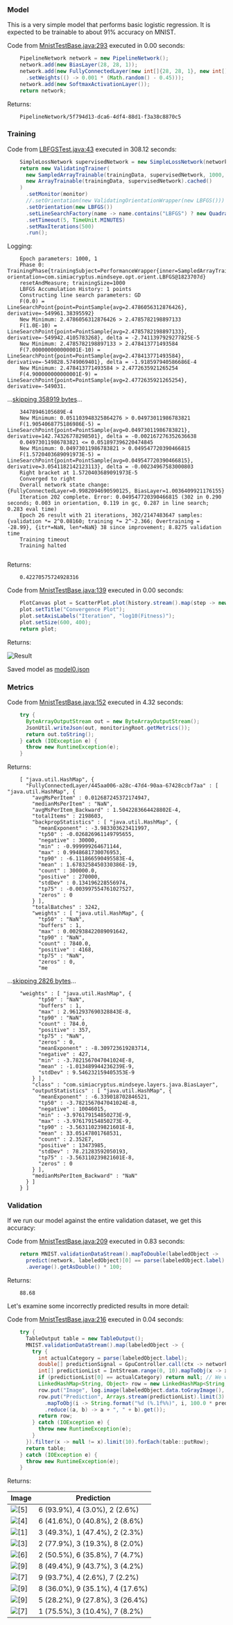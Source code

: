 ### Model
This is a very simple model that performs basic logistic regression. It is expected to be trainable to about 91% accuracy on MNIST.

Code from [MnistTestBase.java:293](../../../../../../../src/test/java/com/simiacryptus/mindseye/opt/MnistTestBase.java#L293) executed in 0.00 seconds: 
```java
    PipelineNetwork network = new PipelineNetwork();
    network.add(new BiasLayer(28, 28, 1));
    network.add(new FullyConnectedLayer(new int[]{28, 28, 1}, new int[]{10})
      .setWeights(() -> 0.001 * (Math.random() - 0.45)));
    network.add(new SoftmaxActivationLayer());
    return network;
```

Returns: 

```
    PipelineNetwork/5f794d13-dca6-4df4-88d1-f3a38c8870c5
```



### Training
Code from [LBFGSTest.java:43](../../../../../../../src/test/java/com/simiacryptus/mindseye/opt/orient/LBFGSTest.java#L43) executed in 308.12 seconds: 
```java
    SimpleLossNetwork supervisedNetwork = new SimpleLossNetwork(network, new EntropyLossLayer());
    return new ValidatingTrainer(
      new SampledArrayTrainable(trainingData, supervisedNetwork, 1000, 10000),
      new ArrayTrainable(trainingData, supervisedNetwork).cached()
    )
      .setMonitor(monitor)
      //.setOrientation(new ValidatingOrientationWrapper(new LBFGS()))
      .setOrientation(new LBFGS())
      .setLineSearchFactory(name -> name.contains("LBFGS") ? new QuadraticSearch().setCurrentRate(1.0) : new QuadraticSearch())
      .setTimeout(5, TimeUnit.MINUTES)
      .setMaxIterations(500)
      .run();
```
Logging: 
```
    Epoch parameters: 1000, 1
    Phase 0: TrainingPhase{trainingSubject=PerformanceWrapper{inner=SampledArrayTrainable{inner=ArrayTrainable{inner=com.simiacryptus.mindseye.eval.GpuTrainable@17063023}}}, orientation=com.simiacryptus.mindseye.opt.orient.LBFGS@1823707d}
    resetAndMeasure; trainingSize=1000
    LBFGS Accumulation History: 1 points
    Constructing line search parameters: GD
    F(0.0) = LineSearchPoint{point=PointSample{avg=2.4786056312876426}, derivative=-549961.38395592}
    New Minimum: 2.4786056312876426 > 2.4785782198897133
    F(1.0E-10) = LineSearchPoint{point=PointSample{avg=2.4785782198897133}, derivative=-549942.4105783268}, delta = -2.7411397929277825E-5
    New Minimum: 2.4785782198897133 > 2.478413771493584
    F(7.000000000000001E-10) = LineSearchPoint{point=PointSample{avg=2.478413771493584}, derivative=-549828.5749069401}, delta = -1.918597940586686E-4
    New Minimum: 2.478413771493584 > 2.4772635921265254
    F(4.900000000000001E-9) = LineSearchPoint{point=PointSample{avg=2.4772635921265254}, derivative=-549031.
```
...[skipping 358919 bytes](etc/161.txt)...
```
    34478946105689E-4
    New Minimum: 0.051103948325864276 > 0.04973011986783821
    F(1.9054068775186986E-5) = LineSearchPoint{point=PointSample{avg=0.04973011986783821}, derivative=142.74326778298501}, delta = -0.002167276352636638
    0.04973011986783821 <= 0.051897396220474845
    New Minimum: 0.04973011986783821 > 0.049547720390466815
    F(1.5720403689091973E-5) = LineSearchPoint{point=PointSample{avg=0.049547720390466815}, derivative=3.0541182142123113}, delta = -0.00234967583000803
    Right bracket at 1.5720403689091973E-5
    Converged to right
    Overall network state change: {FullyConnectedLayer=0.9982094690590125, BiasLayer=1.0036409921176155}
    Iteration 202 complete. Error: 0.049547720390466815 (302 in 0.290 seconds; 0.003 in orientation, 0.119 in gc, 0.287 in line search; 0.283 eval time)
    Epoch 26 result with 21 iterations, 302/2147483647 samples: {validation *= 2^0.08160; training *= 2^-2.366; Overtraining = -28.99}, {itr*=NaN, len*=NaN} 38 since improvement; 8.8275 validation time
    Training timeout
    Training halted
    
```

Returns: 

```
    0.42270575724928316
```



Code from [MnistTestBase.java:139](../../../../../../../src/test/java/com/simiacryptus/mindseye/opt/MnistTestBase.java#L139) executed in 0.00 seconds: 
```java
    PlotCanvas plot = ScatterPlot.plot(history.stream().map(step -> new double[]{step.iteration, Math.log10(step.point.getMean())}).toArray(i -> new double[i][]));
    plot.setTitle("Convergence Plot");
    plot.setAxisLabels("Iteration", "log10(Fitness)");
    plot.setSize(600, 400);
    return plot;
```

Returns: 

![Result](etc/test.730.png)



Saved model as [model0.json](etc/model0.json)

### Metrics
Code from [MnistTestBase.java:152](../../../../../../../src/test/java/com/simiacryptus/mindseye/opt/MnistTestBase.java#L152) executed in 4.32 seconds: 
```java
    try {
      ByteArrayOutputStream out = new ByteArrayOutputStream();
      JsonUtil.writeJson(out, monitoringRoot.getMetrics());
      return out.toString();
    } catch (IOException e) {
      throw new RuntimeException(e);
    }
```

Returns: 

```
    [ "java.util.HashMap", {
      "FullyConnectedLayer/445aa006-a28c-47d4-90aa-67428ccbf7aa" : [ "java.util.HashMap", {
        "avgMsPerItem" : 0.012687245372174947,
        "medianMsPerItem" : "NaN",
        "avgMsPerItem_Backward" : 1.5042283664428802E-4,
        "totalItems" : 2198603,
        "backpropStatistics" : [ "java.util.HashMap", {
          "meanExponent" : -3.983303623411997,
          "tp50" : -0.026826961149795655,
          "negative" : 30000,
          "min" : -0.999999264671144,
          "max" : 0.9948681730076953,
          "tp90" : -6.111866590495583E-4,
          "mean" : 1.6783258450330386E-19,
          "count" : 300000.0,
          "positive" : 270000,
          "stdDev" : 0.134196228556974,
          "tp75" : -0.003997554761027527,
          "zeros" : 0
        } ],
        "totalBatches" : 3242,
        "weights" : [ "java.util.HashMap", {
          "tp50" : "NaN",
          "buffers" : 1,
          "max" : 0.002938422089091642,
          "tp90" : "NaN",
          "count" : 7840.0,
          "positive" : 4168,
          "tp75" : "NaN",
          "zeros" : 0,
          "me
```
...[skipping 2826 bytes](etc/162.txt)...
```
    "weights" : [ "java.util.HashMap", {
          "tp50" : "NaN",
          "buffers" : 1,
          "max" : 2.9612937690328843E-8,
          "tp90" : "NaN",
          "count" : 784.0,
          "positive" : 357,
          "tp75" : "NaN",
          "zeros" : 0,
          "meanExponent" : -8.309723619283714,
          "negative" : 427,
          "min" : -3.7821567047041024E-8,
          "mean" : -1.013489944236239E-9,
          "stdDev" : 9.546232159405353E-9
        } ],
        "class" : "com.simiacryptus.mindseye.layers.java.BiasLayer",
        "outputStatistics" : [ "java.util.HashMap", {
          "meanExponent" : -6.339018702846521,
          "tp50" : -3.7821567047041024E-8,
          "negative" : 10046015,
          "min" : -3.976179154850273E-9,
          "max" : -3.976179154850273E-9,
          "tp90" : -3.563110239821601E-8,
          "mean" : 33.05147801768531,
          "count" : 2.352E7,
          "positive" : 13473985,
          "stdDev" : 78.21283592050193,
          "tp75" : -3.563110239821601E-8,
          "zeros" : 0
        } ],
        "medianMsPerItem_Backward" : "NaN"
      } ]
    } ]
```



### Validation
If we run our model against the entire validation dataset, we get this accuracy:

Code from [MnistTestBase.java:209](../../../../../../../src/test/java/com/simiacryptus/mindseye/opt/MnistTestBase.java#L209) executed in 0.83 seconds: 
```java
    return MNIST.validationDataStream().mapToDouble(labeledObject ->
      predict(network, labeledObject)[0] == parse(labeledObject.label) ? 1 : 0)
      .average().getAsDouble() * 100;
```

Returns: 

```
    88.68
```



Let's examine some incorrectly predicted results in more detail:

Code from [MnistTestBase.java:216](../../../../../../../src/test/java/com/simiacryptus/mindseye/opt/MnistTestBase.java#L216) executed in 0.04 seconds: 
```java
    try {
      TableOutput table = new TableOutput();
      MNIST.validationDataStream().map(labeledObject -> {
        try {
          int actualCategory = parse(labeledObject.label);
          double[] predictionSignal = GpuController.call(ctx -> network.eval(ctx, labeledObject.data).getData().get(0).getData());
          int[] predictionList = IntStream.range(0, 10).mapToObj(x -> x).sorted(Comparator.comparing(i -> -predictionSignal[i])).mapToInt(x -> x).toArray();
          if (predictionList[0] == actualCategory) return null; // We will only examine mispredicted rows
          LinkedHashMap<String, Object> row = new LinkedHashMap<String, Object>();
          row.put("Image", log.image(labeledObject.data.toGrayImage(), labeledObject.label));
          row.put("Prediction", Arrays.stream(predictionList).limit(3)
            .mapToObj(i -> String.format("%d (%.1f%%)", i, 100.0 * predictionSignal[i]))
            .reduce((a, b) -> a + ", " + b).get());
          return row;
        } catch (IOException e) {
          throw new RuntimeException(e);
        }
      }).filter(x -> null != x).limit(10).forEach(table::putRow);
      return table;
    } catch (IOException e) {
      throw new RuntimeException(e);
    }
```

Returns: 

Image | Prediction
----- | ----------
![[5]](etc/test.731.png) | 6 (93.9%), 4 (3.0%), 2 (2.6%)  
![[4]](etc/test.732.png) | 6 (41.6%), 0 (40.8%), 2 (8.6%) 
![[1]](etc/test.733.png) | 3 (49.3%), 1 (47.4%), 2 (2.3%) 
![[3]](etc/test.734.png) | 2 (77.9%), 3 (19.3%), 8 (2.0%) 
![[6]](etc/test.735.png) | 2 (50.5%), 6 (35.8%), 7 (4.7%) 
![[9]](etc/test.736.png) | 8 (49.4%), 9 (43.7%), 3 (4.2%) 
![[7]](etc/test.737.png) | 9 (93.7%), 4 (2.6%), 7 (2.2%)  
![[9]](etc/test.738.png) | 8 (36.0%), 9 (35.1%), 4 (17.6%)
![[9]](etc/test.739.png) | 5 (28.2%), 9 (27.8%), 3 (26.4%)
![[7]](etc/test.740.png) | 1 (75.5%), 3 (10.4%), 7 (8.2%) 




